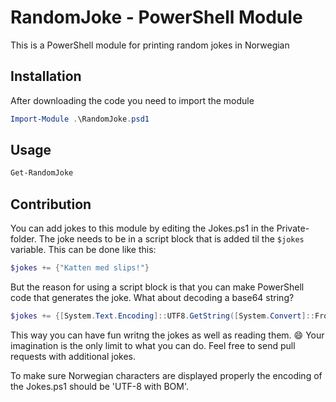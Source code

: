 # RandomJoke - PowerShell Module
This is a PowerShell module for printing random jokes in Norwegian

## Installation
After downloading the code you need to import the module
```powershell
Import-Module .\RandomJoke.psd1
```
## Usage
```powershell
Get-RandomJoke
```
## Contribution
You can add jokes to this module by editing the Jokes.ps1 in the Private-folder.
The joke needs to be in a script block that is added til the `$jokes` variable. This can be done like this:
```powershell
$jokes += {"Katten med slips!"}
```
But the reason for using a script block is that you can make PowerShell code that generates the joke. What about decoding a base64 string?
```powershell
$jokes += {[System.Text.Encoding]::UTF8.GetString([System.Convert]::FromBase64String("SMO4cnQgb20gc3ZlbnNrZW4gc29tIGdpa2sgdGlsIHBvbGl0aWV0IGZvcmRpIHBhcmFwbHllbiBoYW5zIHZhciBzbMOldHQgbmVkPw=="))}
```
This way you can have fun writng the jokes as well as reading them. :smile:
Your imagination is the only limit to what you can do.
Feel free to send pull requests with additional jokes.

To make sure Norwegian characters are displayed properly the encoding of the Jokes.ps1 should be 'UTF-8 with BOM'.

